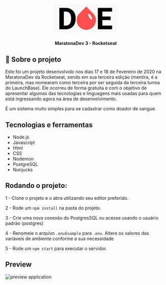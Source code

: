 <h1 align="center">
    <img alt="MaratonaDev" src="https://github.com/guilhermecapitao/doe-maratonadev/blob/master/src/public/logo.png" width="200px" />
</h1>

<p align="center"><b>MaratonaDev 3 - Rocketseat</b></p>

## :book: Sobre o projeto

<p> Este foi um projeto desenvolvido nos dias 17 e 18 de Fevereiro de 2020 na MaratonaDev da Rocketseat, sendo em sua terceira edição 
(mentira, é a primeira, mas nomearam como terceira por ser seguida da terceira turma do LaunchBase). Ele ocorreu de forma gratuita e com
o objetivo de apresentar algumas das tecnologias e linguagens mais usadas para quem está ingressando agora na área de desenvolvimento.

É um sistema muito simples para se cadastrar como doador de sangue.
</p>

 ## Tecnologias e ferramentas

 <ul>
  <li>Node.js</li>
  <li>Javascript</li>
  <li>Html</li>
  <li>CSS</li>
  <li>Nodemon</li>
  <li>PostgreSQL</li>
  <li>Nunjucks</li>
 </ul>
 
## Rodando o projeto:

1 - Clone o projeto e o abra utilizando seu editor preferido.

2 - Rode um `npm install` na pasta do projeto.

3 - Crie uma nova conexão do PostgresSQL ou acesse usando o usuário padrão (postgres)

4 - Renomeie o arquivo `.envExample` para `.env`. Altere os valores das variáveis de ambiente conforme a sua necessidade

5 - Rode um `npm start` para executar o servidor.

## Preview

<img alt="preview application" src="http://i.imgur.com/wxGJ3fv.png">


